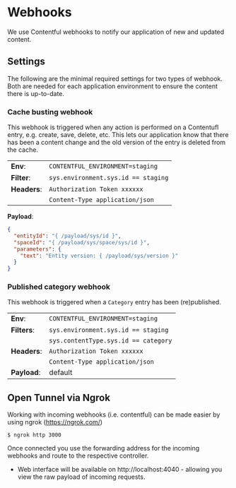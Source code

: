 # Webhooks

We use Contentful webhooks to notify our application of new and updated content.

## Settings

The following are the minimal required settings for two types of webhook. Both are needed for each application environment to ensure the content there is up-to-date.

### Cache busting webhook

This webhook is triggered when any action is performed on a Contentufl entry, e.g. create, save, delete, etc.
This lets our application know that there has been a content change and the old version of the entry is deleted from the cache.

|              |                                    |
|--------------|------------------------------------|
| **Env**:     |`CONTENTFUL_ENVIRONMENT=staging`    |
| **Filter**:  |`sys.environment.sys.id == staging` |
| **Headers**: |`Authorization Token xxxxxx`        |
|              |`Content-Type application/json`     |

**Payload**:
```json
{
  "entityId": "{ /payload/sys/id }",
  "spaceId": "{ /payload/sys/space/sys/id }",
  "parameters": {
    "text": "Entity version: { /payload/sys/version }"
  }
}
```

### Published category webhook

This webhook is triggered when a `Category` entry has been (re)published.

|              |                                      |
|--------------|--------------------------------------|
| **Env**:     | `CONTENTFUL_ENVIRONMENT=staging`     |
| **Filters**: | `sys.environment.sys.id == staging`  |
|              | `sys.contentType.sys.id == category` |
| **Headers**: | `Authorization Token xxxxxx`         |
|              | `Content-Type application/json`      |
| **Payload**: | default                              |

## Open Tunnel via Ngrok

Working with incoming webhooks (i.e. contentful) can be made easier by using ngrok (https://ngrok.com/)

```
$ ngrok http 3000
```
Once connected you use the forwarding address for the incoming webhooks and route to the respective controller.

- Web interface will be available on http://localhost:4040 - allowing you view the raw payload of incoming requests.
